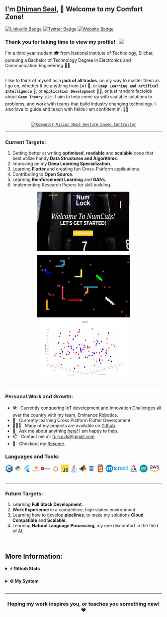 ## I'm [Dhiman Seal](https://github.com/dhi13man/), 👋 Welcome to my Comfort Zone!  

[![Linkedin Badge](https://img.shields.io/badge/-LinkedIn-0e76a8?style=flat-square&logo=Linkedin&logoColor=white)](https://linkedin.com/in/dhi13man)
[![Twitter Badge](https://img.shields.io/badge/-Twitter-00acee?style=flat-square&logo=Twitter&logoColor=white)](https://twitter.com/dhi13man)
[![Website Badge](https://img.shields.io/badge/Website-3b5998?style=flat-square&logo=google-chrome&logoColor=white)](https://dhi13man.github.io/)


### Thank you for taking time to view my profile! &nbsp; ![](https://visitor-badge.glitch.me/badge?page_id=dhi13man.dhi13man&style=flat-square&color=0088cc)

I'm a third year student 🎓 from National Institute of Technology, Silchar, pursuing a Bachelor of Technology Degree in Electronics and Communication Engineering.🔌📶 <br><br> 

I like to think of myself as a **jack of all trades**,  on my way to master them as I go on, whether it be anything from **`IoT`** 🤖, or **`Deep Learning and Artifical Intelligence`** 🧠, or **`Application Development`** 👨‍💻, or just random factoids about **`Game Theory`** 📊📈. I aim to help come up with scalable solutions to problems, and work with teams that build industry changing technology. I also love to guide and teach with fields I am confident in. 👨‍🏫 
<br><br>

<div align="center">

[<code><img height="200" width="300" src="assets/demo_cvgc.gif" alt="Computer Vision Hand Gesture based Controller"></code>](github.com/Dhi13man/CV-HandGestureControl)
</div>

---

### Current Targets: 
1. Getting better at writing **optimised**, **readable** and **scalable** code that best utilize handy **Data Structures and Algorithms**.
2. Improving on my **Deep Learning Specialization**.
3. Learning **Flutter** and creating fun Cross-Platform applications.
4. Contributing to **Open Source**.
5. Learning **Reinforcement Learning** and **GAN**s.
5. Implementing Research Papers for skill building.

<div align="center">

[<code><img height="200" width="300" src="assets/demo_numcuts.png" alt="NumCuts: HTML/CSS/JS/Electron based GUI Script Executor"></code>](github.com/Dhi13man/NumCuts) [<code><img height="200" width="300" src="assets/demo_snake.png" alt="A brute force-ish Automatic Snake Game Algorithm"></code>](github.com/Dhi13man/SnakeGameAlgo)
[<code><img height="200" width="300" src="assets/demo_3DES.png" alt="3D Electrostatics Simulator"></code>](github.com/Dhi13man/3Dimensional-Electrostatics-Simulation)
</div>

---

### Personal Work and  Growth:

- 🛠 &nbsp; Currently conquering IoT development and Innovation Challenges all over the country with my team, Eminence Robotics.
- 🚀 &nbsp; Currently learning Cross Platform Flutter Development.
- 👨🏻‍💻 &nbsp; Many of my projects are available on [Github](https://github.com/dhi13man).
- 💬 &nbsp; Ask me about anything [here](https://github.com/Dhi13man/dhi13man/issues/1)! I am happy to help.
- 📫 &nbsp; Contact me at: furyx.ds@gmail.com
- 📝 &nbsp; Checkout my [Resume](Dhiiman_Seal_CV.pdf).

### Languages and Tools:

[<code><img height="25" src="https://raw.githubusercontent.com/github/explore/80688e429a7d4ef2fca1e82350fe8e3517d3494d/topics/cpp/cpp.png" alt="cpp"></code>](www.cplusplus.com)
[<code><img height="25" src="https://raw.githubusercontent.com/github/explore/80688e429a7d4ef2fca1e82350fe8e3517d3494d/topics/python/python.png" alt="python"></code>](www.python.org)
[<code><img height="25" src="assets/ico_flutter.jpg" alt="flutter"></code>](flutter.dev)
[<code><img height="25" src="assets/ico_tf.jpg" alt="tensorflow+keras"></code>](www.tensorflow.org)
[<code><img height="25" src="assets/ico_pytorch.jpg" alt="pytorch"></code>](pytorch.org)
[<code><img height="25" src="https://raw.githubusercontent.com/github/explore/80688e429a7d4ef2fca1e82350fe8e3517d3494d/topics/javascript/javascript.png" alt="javascript"></code>](www.javascript.com)
[<code><img height="25" src="assets/ico_java.jpg" alt="java"></code>](www.java.com)
[<code><img height="25" src="assets/ico_matlab.jpg" alt="MATLAB"></code>](www.mathworks.com/products/matlab.html)
[<code><img height="25" src="https://raw.githubusercontent.com/github/explore/80688e429a7d4ef2fca1e82350fe8e3517d3494d/topics/sql/sql.png" alt="sql"></code>](www.mysql.com)
[<code><img height="25" src="assets/ico_html.jpg" alt="html5"></code>](html.com)
[<code><img height="25" src="assets/ico_mxnet.png" alt="Apache MXNet"></code>](mxnet.apache.org)
[<code><img height="25" src="assets/ico_opencv.jpg" alt="OpenCV"></code>](opencv.org)
[<code><img height="25" src="assets/ico_arduino.jpg" alt="Arduino"></code>](www.arduino.cc)
[<code><img height="25" src="assets/ico_aws.jpg" alt="Amazon Web Services"></code>](aws.amazon.com)
<br><br>

---

### Future Targets:
1. Learning **Full Stack Development**.
2. **Work Experience** in a competitive, high stakes environment.
3. Learning how to develop **pipelines**, to make my solutions **Cloud Compatible** and **Scalable**.
4. Learning **Natural Language Processing**, my one discomfort in the field of AI.
<br>

## More Information:

<details>	
  <summary><b>⚡ Github Stats</b></summary>

<img alt="" src="https://github-readme-stats.vercel.app/api?username=dhi13man&show_icons=true&hide_border=true" />
</details>
<br>

 
<details>	
  <br />
  <summary><b>⚙️ My System</b></summary>
  	<ul>
  	    <li><b>OS:</b> Windows 10 and Ubuntu 20.04</li>
	    <li><b>Laptop: </b> Lenovo L340 Gaming (i7 9th Generation Processor with 8GB RAM)</li>
  	    <li><b>Browser: </b> Firefox, Chrome</li>
	    <li><b>Code Editors:</b> I swear by Jetbrains IDEs and VSCode.</li>
	    <br />
	</ul>	
</details>
<br>

----

<div align="center">

### Hoping my work inspires you, or teaches you something new! ❤️

</div>
